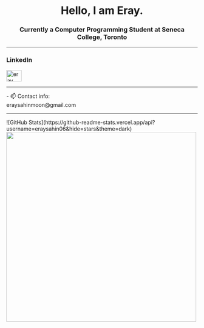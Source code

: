 <h1 align="center">Hello, I am Eray.</h1>
<h3 align="center">Currently a Computer Programming Student at Seneca College, Toronto</h3>
<hr>
<h3 align="left">LinkedIn</h3>
<a href="https://linkedin.com/in/eraysahin06" target="blank"><img src="https://raw.githubusercontent.com/rahuldkjain/github-profile-readme-generator/master/src/images/icons/Social/linked-in-alt.svg" alt="eray sahin" height="30" width="40" /></a><br/>
<hr>
- 📫 Contact info:<br> eraysahinmoon@gmail.com
<hr>
![GitHub Stats](https://github-readme-stats.vercel.app/api?username=eraysahin06&hide=stars&theme=dark)
<img src="https://holopin.me/@eraysahin06" width="500px"/>



